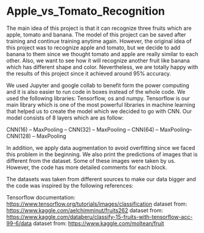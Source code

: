 # Apple_vs_Tomato_Recognition
   The main idea of this project is that it can recognize three fruits which are apple, tomato and banana. The model of this project can be saved after training and continue training anytime again. However, the original idea of this project was to recognize apple and tomato, but we decide to add banana to them since we thought tomato and apple are really similar to each other. Also, we want to see how it will recognize another fruit like banana which has different shape and color. Nevertheless, we are totally happy with the results of this project since it achieved around 95% accuracy. 

   We used Jupyter and google collab to benefit form the power computing and it is also easier to run code in boxes instead of the whole code. We used the following libraries: Tensorflow, os and numpy. Tensorflow is our main library which is one of the most powerful libraries in machine learning that helped us to create the model which we decided to go with CNN. Our model consists of 8 layers which are as follow: 

CNN(16) – MaxPooling – CNN(32) – MaxPooling – CNN(64) – MaxPooling– CNN(128) – MaxPooling

   In addition, we apply data augmentation to avoid overfitting since we faced this problem in the beginning. We also print the predictions of images that is different from the dataset. Some of these images were taken by us. However, the code has more detailed comments for each block. 

   The datasets was taken from different sources to make our data bigger and the code was inspired by the following references:

Tensorflow documentation: https://www.tensorflow.org/tutorials/images/classification
dataset from: https://www.kaggle.com/aelchimminut/fruits262
dataset from: https://www.kaggle.com/databeru/classify-15-fruits-with-tensorflow-acc-99-6/data
dataset from: https://www.kaggle.com/moltean/fruit

